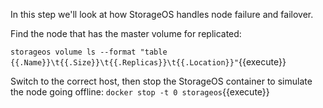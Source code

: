 In this step we'll look at how StorageOS handles node failure and failover.

Find the node that has the master volume for replicated:

`storageos volume ls --format "table {{.Name}}\t{{.Size}}\t{{.Replicas}}\t{{.Location}}"`{{execute}}

Switch to the correct host, then stop the StorageOS container to simulate the node going offline:
`docker stop -t 0 storageos`{{execute}}
